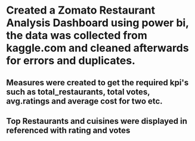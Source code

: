 # Created a Zomato Restaurant Analysis  Dashboard using power bi, the data was collected from kaggle.com and cleaned afterwards for errors and duplicates.
## Measures were created to get the required kpi's such as total_restaurants, total votes, avg.ratings and average cost for two etc.
## Top Restaurants and cuisines were displayed in referenced with rating and votes
